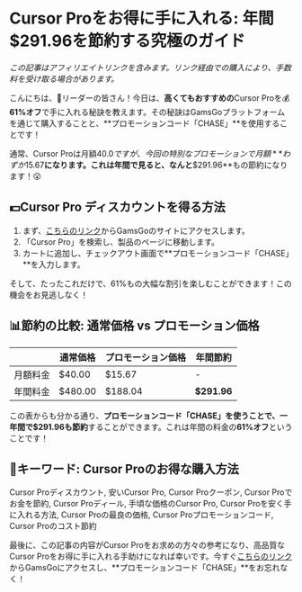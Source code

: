# Cursor Proをお得に手に入れる: 年間$291.96を節約する究極のガイド

*この記事はアフィリエイトリンクを含みます。リンク経由での購入により、手数料を受け取る場合があります。*

こんにちは、👋リーダーの皆さん！今日は、**高くてもおすすめの**Cursor Proを💰**61%オフ**で手に入れる秘訣を教えます。その秘訣はGamsGoプラットフォームを通じて購入することと、**プロモーションコード「CHASE」**を使用することです！

通常、Cursor Proは月額$40.0ですが、今回の特別なプロモーションで月額**わずか$15.67**になります。これは年間で見ると、なんと**$291.96**もの節約になります！😮

## 💵Cursor Pro ディスカウントを得る方法

1. まず、[こちらのリンク](https://www.gamsgo.com/partner/ykeX7B)からGamsGoのサイトにアクセスします。
2. 「Cursor Pro」を検索し、製品のページに移動します。
3. カートに追加し、チェックアウト画面で**プロモーションコード「CHASE」**を入力します。

そして、たったこれだけで、61%もの大幅な割引を楽しむことができます！この機会をお見逃しなく！

## 📊節約の比較: 通常価格 vs プロモーション価格

| | 通常価格 | プロモーション価格 | 年間節約 |
|---|---|---|---|
| 月額料金 | $40.00 | $15.67 | - |
| 年間料金 | $480.00 | $188.04 | **$291.96** |

この表からも分かる通り、**プロモーションコード「CHASE」**を使うことで、一年間で**$291.96も節約**することができます。これは年間の料金の**61%オフ**ということです！

## 🎯キーワード: Cursor Proのお得な購入方法

Cursor Proディスカウント, 安いCursor Pro, Cursor Proクーポン, Cursor Proでお金を節約, Cursor Proディール, 手頃な価格のCursor Pro, Cursor Proを安く手に入れる方法, Cursor Proの最良の価格, Cursor Proプロモーションコード, Cursor Proのコスト節約

最後に、この記事の内容がCursor Proをお求めの方々の参考になり、高品質なCursor Proをお得に手に入れる手助けになれば幸いです。今すぐ[こちらのリンク](https://www.gamsgo.com/partner/ykeX7B)からGamsGoにアクセスし、**プロモーションコード「CHASE」**をお忘れなく！